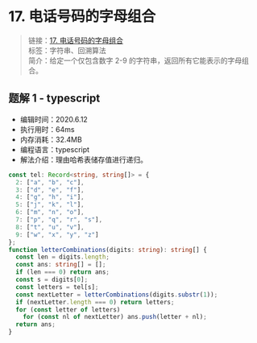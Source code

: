 # 17. 电话号码的字母组合

> 链接：[17. 电话号码的字母组合](https://leetcode-cn.com/problems/letter-combinations-of-a-phone-number/)  
> 标签：字符串、回溯算法  
> 简介：给定一个仅包含数字 2-9 的字符串，返回所有它能表示的字母组合。

## 题解 1 - typescript

- 编辑时间：2020.6.12
- 执行用时：64ms
- 内存消耗：32.4MB
- 编程语言：typescript
- 解法介绍：理由哈希表储存值进行递归。

```typescript
const tel: Record<string, string[]> = {
  2: ["a", "b", "c"],
  3: ["d", "e", "f"],
  4: ["g", "h", "i"],
  5: ["j", "k", "l"],
  6: ["m", "n", "o"],
  7: ["p", "q", "r", "s"],
  8: ["t", "u", "v"],
  9: ["w", "x", "y", "z"]
};
function letterCombinations(digits: string): string[] {
  const len = digits.length;
  const ans: string[] = [];
  if (len === 0) return ans;
  const s = digits[0];
  const letters = tel[s];
  const nextLetter = letterCombinations(digits.substr(1));
  if (nextLetter.length === 0) return letters;
  for (const letter of letters)
    for (const nl of nextLetter) ans.push(letter + nl);
  return ans;
}
```
